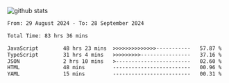 
![github stats](https://github-readme-stats.vercel.app/api?username=realmahd1&show_icons=true&theme=codeSTACKr&hide_rank=true&count_private=true)

<!--START_SECTION:waka-->

```txt
From: 29 August 2024 - To: 28 September 2024

Total Time: 83 hrs 36 mins

JavaScript        48 hrs 23 mins  >>>>>>>>>>>>>>-----------   57.87 %
TypeScript        31 hrs 4 mins   >>>>>>>>>----------------   37.16 %
JSON              2 hrs 10 mins   >------------------------   02.60 %
HTML              48 mins         -------------------------   00.96 %
YAML              15 mins         -------------------------   00.31 %
```

<!--END_SECTION:waka-->
